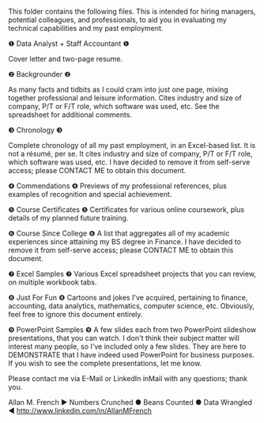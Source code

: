 This folder contains the following files.  This is intended for hiring managers, potential colleagues, and professionals, to aid you in evaluating my technical capabilities and my past employment.

❶ Data Analyst + Staff Accountant ❶ 

Cover letter and two-page resume.


❷ Backgrounder ❷ 

As many facts and tidbits as I could cram into just one page, mixing together professional and leisure information.  Cites industry and size of company, P/T or F/T role, which software was used, etc.  See the spreadsheet for additional comments.


❸ Chronology ❸ 

Complete chronology of all my past employment, in an Excel-based list.  It is not a résumé, per se.  It cites industry and size of company, P/T or F/T role, which software was used, etc.  I have decided to remove it from self-serve access; please CONTACT ME to obtain this document.

❹ Commendations ❹ 
Previews of my professional references, plus examples of recognition and special achievement.

❺ Course Certificates ❺ Certificates for various online coursework, plus details of my planned future training.

❻ Course Since College ❻  A list that aggregates all of my academic experiences since attaining my BS degree in Finance.   I have decided to remove it from self-serve access; please CONTACT ME to obtain this document.

❼ Excel Samples ❼ Various Excel spreadsheet projects that you can review, on multiple workbook tabs.

❽ Just For Fun ❽ Cartoons and jokes I've acquired, pertaining to finance, accounting, data analytics, mathematics, computer science, etc.  Obviously, feel free to ignore this document entirely.

❾ PowerPoint Samples ❾ A few slides each from two PowerPoint slideshow presentations, that you can watch.  I don't think their subject matter will interest many people, so I've included only a few slides.  They are here to DEMONSTRATE that I have indeed used PowerPoint for business purposes.  If you wish to see the complete presentations, let me know.


Please contact me via E-Mail or LinkedIn inMail with any questions; thank you.


Allan M. French
▶  Numbers Crunched  ●  Beans Counted  ●  Data Wrangled  ◀
<http://www.linkedin.com/in/AllanMFrench>
